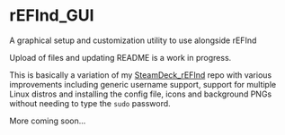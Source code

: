 # rEFInd_GUI
A graphical setup and customization utility to use alongside rEFInd

Upload of files and updating README is a work in progress.

This is basically a variation of my [SteamDeck_rEFInd](https://github.com/jlobue10/SteamDeck_rEFInd) repo with various improvements including generic username support, support for multiple Linux distros and installing the config file, icons and background PNGs without needing to type the `sudo` password.

More coming soon...
